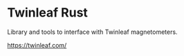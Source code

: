 # Twinleaf Rust

Library and tools to interface with Twinleaf magnetometers.

https://twinleaf.com/
